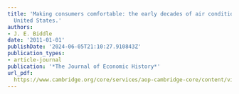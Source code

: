 ```yaml
---
title: 'Making consumers comfortable: the early decades of air conditioning in the
  United States.'
authors:
- J. E. Biddle
date: '2011-01-01'
publishDate: '2024-06-05T21:10:27.910843Z'
publication_types:
- article-journal
publication: '*The Journal of Economic History*'
url_pdf: 
  https://www.cambridge.org/core/services/aop-cambridge-core/content/view/88E000F01649958EDB931A220F4098EE/S0022050711002257a.pdf/div-class-title-making-consumers-comfortable-the-early-decades-of-air-conditioning-in-the-united-states-div.pdf
---
```

